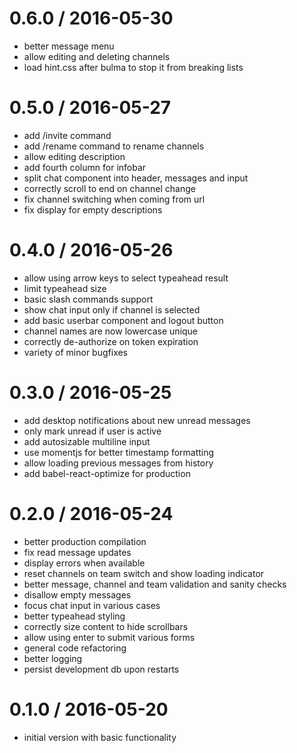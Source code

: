 
0.6.0 / 2016-05-30
==================

  * better message menu
  * allow editing and deleting channels
  * load hint.css after bulma to stop it from breaking lists

0.5.0 / 2016-05-27
==================

  * add /invite command
  * add /rename command to rename channels
  * allow editing description
  * add fourth column for infobar
  * split chat component into header, messages and input
  * correctly scroll to end on channel change
  * fix channel switching when coming from url
  * fix display for empty descriptions

0.4.0 / 2016-05-26
==================

  * allow using arrow keys to select typeahead result
  * limit typeahead size
  * basic slash commands support
  * show chat input only if channel is selected
  * add basic userbar component and logout button
  * channel names are now lowercase unique
  * correctly de-authorize on token expiration
  * variety of minor bugfixes

0.3.0 / 2016-05-25
==================

  * add desktop notifications about new unread messages
  * only mark unread if user is active
  * add autosizable multiline input
  * use momentjs for better timestamp formatting
  * allow loading previous messages from history
  * add babel-react-optimize for production

0.2.0 / 2016-05-24
==================

  * better production compilation
  * fix read message updates
  * display errors when available
  * reset channels on team switch and show loading indicator
  * better message, channel and team validation and sanity checks
  * disallow empty messages
  * focus chat input in various cases
  * better typeahead styling
  * correctly size content to hide scrollbars
  * allow using enter to submit various forms
  * general code refactoring
  * better logging
  * persist development db upon restarts

0.1.0 / 2016-05-20
==================
  * initial version with basic functionality
